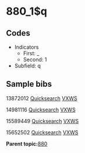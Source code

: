 # 880\_1$q

## Codes

-   Indicators
    -   First: \_
    -   Second: 1
-   Subfield: q

## Sample bibs

13872012 [Quicksearch](https://search.library.yale.edu/catalog/13872012) [VXWS](http://prodorbis.library.yale.edu:7014/vxws/GetHoldingsService?bibId=13872012)

14981116 [Quicksearch](https://search.library.yale.edu/catalog/14981116) [VXWS](http://prodorbis.library.yale.edu:7014/vxws/GetHoldingsService?bibId=14981116)

15589449 [Quicksearch](https://search.library.yale.edu/catalog/15589449) [VXWS](http://prodorbis.library.yale.edu:7014/vxws/GetHoldingsService?bibId=15589449)

15652502 [Quicksearch](https://search.library.yale.edu/catalog/15652502) [VXWS](http://prodorbis.library.yale.edu:7014/vxws/GetHoldingsService?bibId=15652502)

**Parent topic:**[880](../../tags/880/880.md)

